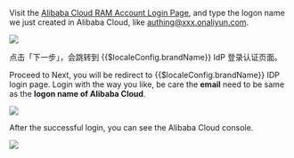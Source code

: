 <IntegrationDetailCard :title="`Use Authing IdP to log in to Alibaba Cloud`">

Visit the [Alibaba Cloud RAM Account Login Page](https://signin-intl.aliyun.com/), and type the logon name we just created in Alibaba Cloud, like authing@xxx.onaliyun.com.

![](~@imagesZhCn/integration/ali-cloud/4-1.png)

点击「下一步」，会跳转到 {{$localeConfig.brandName}} IdP 登录认证页面。

Proceed to Next, you will be redirect to {{$localeConfig.brandName}} IDP login page. Login with the way you like, be care the **email** need to be same as the **logon name of Alibaba Cloud**.

![](~@imagesZhCn/integration/ali-cloud/4-2.png)

After the successful login, you can see the Alibaba Cloud console.

![](~@imagesZhCn/integration/ali-cloud/4-3.png)

</IntegrationDetailCard>
